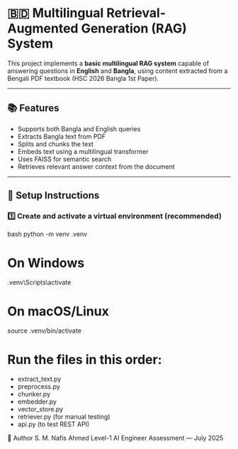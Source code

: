 # 🇧🇩 Multilingual Retrieval-Augmented Generation (RAG) System

This project implements a **basic multilingual RAG system** capable of answering questions in **English** and **Bangla**, using content extracted from a Bengali PDF textbook (HSC 2026 Bangla 1st Paper).

---

## 📚 Features

- Supports both Bangla and English queries
- Extracts Bangla text from PDF
- Splits and chunks the text
- Embeds text using a multilingual transformer
- Uses FAISS for semantic search
- Retrieves relevant answer context from the document

---

## 🔧 Setup Instructions

### 1️⃣ Create and activate a virtual environment (recommended)

bash
python -m venv .venv
# On Windows
.venv\Scripts\activate
# On macOS/Linux
source .venv/bin/activate

# Run the files in this order:
- extract_text.py
- preprocess.py
- chunker.py
- embedder.py
- vector_store.py
- retriever.py (for manual testing)
- api.py (to test REST API)

🙋 Author
S. M. Nafis Ahmed
Level-1 AI Engineer Assessment — July 2025

